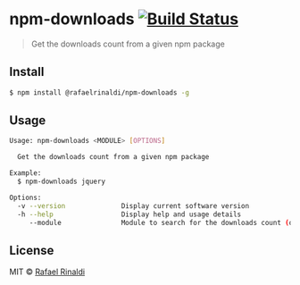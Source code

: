 # npm-downloads [![Build Status](https://semaphoreci.com/api/v1/projects/2a033503-58f0-4d08-ba32-f883ad912067/680199/badge.svg)](https://semaphoreci.com/rafaelrinaldi/npm-downloads)

> Get the downloads count from a given npm package

## Install

```sh
$ npm install @rafaelrinaldi/npm-downloads -g
```

## Usage

```sh
Usage: npm-downloads <MODULE> [OPTIONS]

  Get the downloads count from a given npm package

Example:
  $ npm-downloads jquery

Options:
  -v --version              Display current software version
  -h --help                 Display help and usage details
     --module               Module to search for the downloads count (or you can just pass it along as seen on the example)
```

## License

MIT :copyright: [Rafael Rinaldi](http://rinaldi.io)
